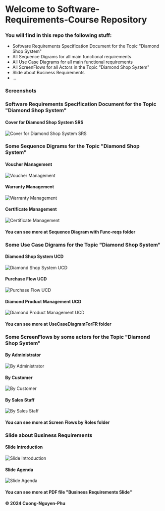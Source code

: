 # Welcome to Software-Requirements-Course Repository
### You will find in this repo the following stuff:
* Software Requirements Specification Document for the Topic "Diamond Shop System"
* All Sequence Digrams for all main functional requirements
* All Use Case Diagrams for all main functional requirements
* All ScreenFlows for all Actors in the Topic "Diamond Shop System"
* Slide about Business Requirements
* ...
### Screenshots

### Software Requirements Specification Document for the Topic "Diamond Shop System"

#### Cover for Diamond Shop System SRS
![Cover for Diamond Shop System SRS](https://github.com/CuongNP284/Software-Requirements-Course/blob/main/Screenshots/SRS_Demo.png)

### Some Sequence Digrams for the Topic "Diamond Shop System"

#### Voucher Management
![Voucher Management](https://github.com/CuongNP284/Software-Requirements-Course/blob/main/Sequence%20Diagram%20with%20Func-reqs/Voucher%20Management%202.jpg)

#### Warranty Management
![Warranty Management](https://github.com/CuongNP284/Software-Requirements-Course/blob/main/Sequence%20Diagram%20with%20Func-reqs/Warranty%20Management%202.jpg)

#### Certificate Management
![Certificate Management](https://github.com/CuongNP284/Software-Requirements-Course/blob/main/Sequence%20Diagram%20with%20Func-reqs/Certificate%20Management%202.jpg)

#### You can see more at Sequence Diagram with Func-reqs folder

### Some Use Case Digrams for the Topic "Diamond Shop System"

#### Diamond Shop System UCD
![Diamond Shop System UCD](https://github.com/CuongNP284/Software-Requirements-Course/blob/main/UseCaseDiagramForFR/Diamond%20Shop%20System.jpg)

#### Purchase Flow UCD
![Purchase Flow UCD](https://github.com/CuongNP284/Software-Requirements-Course/blob/main/UseCaseDiagramForFR/Purchase%20Flow.jpg)

#### Diamond Product Management UCD
![Diamond Product Management UCD](https://github.com/CuongNP284/Software-Requirements-Course/blob/main/UseCaseDiagramForFR/Diamond%20Product%20Management.jpg)

#### You can see more at UseCaseDiagramForFR folder

### Some ScreenFlows by some actors for the Topic "Diamond Shop System"

#### By Administrator
![By Administrator](https://github.com/CuongNP284/Software-Requirements-Course/blob/main/Screen%20Flows%20by%20Roles/Admin.jpg)

#### By Customer
![By Customer](https://github.com/CuongNP284/Software-Requirements-Course/blob/main/Screen%20Flows%20by%20Roles/Customer.jpg)

#### By Sales Staff
![By Sales Staff](https://github.com/CuongNP284/Software-Requirements-Course/blob/main/Screen%20Flows%20by%20Roles/Sale%20Staff.jpg)

#### You can see more at Screen Flows by Roles folder

### Slide about Business Requirements

#### Slide Introduction
![Slide Introduction](https://github.com/CuongNP284/Software-Requirements-Course/blob/main/Screenshots/Slide_Intro.jpg)

#### Slide Agenda
![Slide Agenda](https://github.com/CuongNP284/Software-Requirements-Course/blob/main/Screenshots/Slide_Agenda.jpg)

#### You can see more at PDF file "Business Requirements Slide" 
  
#### © 2024 Cuong-Nguyen-Phu
